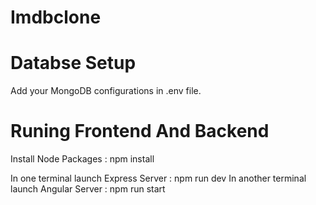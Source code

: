 # Imdbclone

# Databse Setup
Add your MongoDB configurations in .env file.

# Runing Frontend And Backend
Install Node Packages : npm install

In one terminal launch Express Server : npm run dev
In another terminal launch Angular Server : npm run start